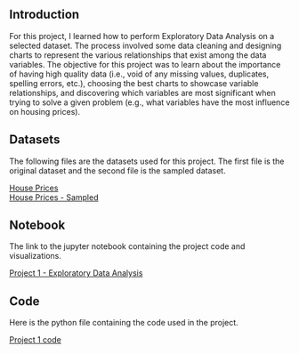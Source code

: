 ## Introduction
<p>For this project, I learned how to perform Exploratory Data Analysis on a selected dataset. The process involved some data cleaning and designing charts to represent the various relationships that exist among the data variables. The objective for this project was to learn about the importance of having high quality data (i.e., void of any missing values, duplicates, spelling errors, etc.), choosing the best charts to showcase variable relationships, and discovering which variables are most significant when trying to solve a given problem (e.g., what variables have the most influence on housing prices).</p>

## Datasets
<p>The following files are the datasets used for this project. The first file is the original dataset and the second file is the sampled dataset.</p>
<a href="https://github.com/mnsemple83/CS675_Intro_to_Data_Science/blob/main/Project_01_Exploratory_Data_Analysis/House_Prices.csv">House Prices</a><br />
<a href="https://github.com/mnsemple83/CS675_Intro_to_Data_Science/blob/main/Project_01_Exploratory_Data_Analysis/house_prices_sampled.csv">House Prices - Sampled</a>

## Notebook
<p>The link to the jupyter notebook containing the project code and visualizations.</p>
<a href="https://github.com/mnsemple83/CS675_Intro_to_Data_Science/blob/main/Project_01_Exploratory_Data_Analysis/Mikhel_Semple_CS675_Project_1_EDA.ipynb">Project 1 - Exploratory Data Analysis</a>

## Code
<p>Here is the python file containing the code used in the project.</p>
<a href="https://github.com/mnsemple83/CS675_Intro_to_Data_Science/blob/main/Project_01_Exploratory_Data_Analysis/cs675_project_01_code">Project 1 code</a>
